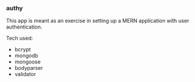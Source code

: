 ### authy

This app is meant as an exercise in setting up a MERN application with user authentication.

Tech used:

-   bcrypt
-   mongodb
-   mongoose
-   bodyparser
-   validator
